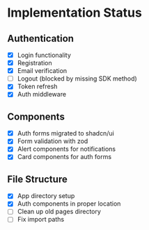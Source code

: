# Implementation Status

## Authentication
- [x] Login functionality
- [x] Registration
- [x] Email verification
- [ ] Logout (blocked by missing SDK method)
- [x] Token refresh
- [x] Auth middleware

## Components
- [x] Auth forms migrated to shadcn/ui
- [x] Form validation with zod
- [x] Alert components for notifications
- [x] Card components for auth forms

## File Structure
- [x] App directory setup
- [x] Auth components in proper location
- [ ] Clean up old pages directory
- [ ] Fix import paths 
